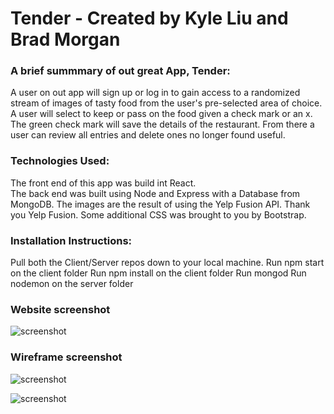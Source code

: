 
# Tender - Created by Kyle Liu and Brad Morgan

### A brief summmary of out great App, Tender:

A user on out app will sign up or log in to gain access
to a randomized stream of images of tasty food from the user's
pre-selected area of choice.  A user will select to keep or pass on the
food given a check mark or an x.  The green check mark will save the details
of the restaurant.  From there a user can review all entries and delete
ones no longer found useful.

### Technologies Used:

The front end of this app was build int React.  
The back end was built using Node and Express with a Database from MongoDB.
The images are the result of using the Yelp Fusion API. Thank you Yelp Fusion.
Some additional CSS was brought to you by Bootstrap.  


### Installation Instructions:

Pull both the Client/Server repos down to your local machine.
Run npm start on the client folder
Run npm install on the client folder
Run mongod
Run nodemon on the server folder



### Website screenshot

![screenshot](https://github.com/bkmorgan3/Tender-Client/blob/master/public/Screenshot.png)



### Wireframe screenshot

![screenshot](https://github.com/bkmorgan3/Tender-Client/blob/master/public/Wireframes_1.png)

![screenshot](https://github.com/bkmorgan3/Tender-Client/blob/master/public/Wireframes_2.png)
